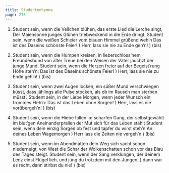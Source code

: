 ```yaml
---
title: Studentenhymne 
page: 278
---
```



1. Student sein, wenn die Veilchen blühen,
das erste Lied die Lerche singt,
Der Maiensonne junges Glühen
triebweckend in die Erde dringt.
Student sein, wenn die weißen Schleier
vom blauen Himmel grüßend weh’n
Das ist des Daseins schönste Feier! )
Herr, lass sie nie zu Ende geh’n! ) (bis)


2. Student sein, wenn die Humpen kreisen,
in lieberschloss’nem Freundesbund
von alter Treue bei den Weisen
der Väter jauchzt der junge Mund.
Student sein, wenn die Herzen freier
auf der Begeist’rung Höhe steh’n:
Das ist des Daseins schönste Feier! )
Herr, lass sie nie zu Ende geh’n! ) (bis)


3. Student sein, wenn zwei Augen locken,
ein süßer Mund verschwiegen küsst,
dass jählings alle Pulse stocken,
als ob im Rausch man sterben müsst’.
Student sein, in der Liebe Morgen,
wenn jeder Wunsch ein frommes Fleh’n:
Das ist das Leben ohne Sorgen!   )
Herr, lass es nie vorübergeh’n!  ) (bis)


4. Student sein, wenn die Hiebe fallen
im scharfen Gang, der selbstgewählt
im blut’gen Aneinanderprallen
der Mut sich für das Leben stählt
Student sein, wenn dein einzig Sorgen
ob fest und tapfer du wirst steh’n
An deines Leben Wagemorgen     )
Herr lass die Zeiten nie vergeh’n ) (bis)


5. Student sein, wenn im Abendmatten
dein Weg sich sacht schon niederneigt,
von West die Schar der Wolkenschatten
schon vor das Blau des Tages steigt.
Student sein, wenn der Sang verklungen,
der deinem Lenz einst Flügel lieh,
und jung du trotzdem mit den Jungen, )
dann war es recht, dann stirbst du nie! ) (bis)